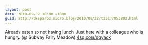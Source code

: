 ```yaml
---
layout: post
date: 2010-09-22 10:00 +1000
guid: http://desparoz.micro.blog/2010/09/22/t25177053802.html
---
```

Already eaten so not having lunch. Just here with a colleague who is hungry. (@ Subway Fairy Meadow) [4sq.com/dqyack](http://4sq.com/dqyack)
